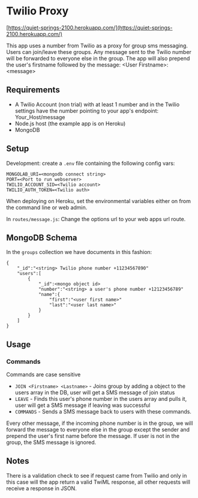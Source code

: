 # Twilio Proxy

[https://quiet-springs-2100.herokuapp.com/](https://quiet-springs-2100.herokuapp.com/)

This app uses a number from Twilio as a proxy for group sms messaging. Users can join/leave these groups. Any message sent to the Twilio number will be forwarded to everyone else in the group. The app will also prepend the user's firstname followed by the message: &lt;User Firstname&gt;: &lt;message&gt;

## Requirements
 - A Twilio Account (non trial) with at least 1 number and in the Twilio settings have the number pointing to your app's endpoint: Your_Host/message
 - Node.js host (the example app is on Heroku)
 - MongoDB

## Setup
Development: create a `.env` file containing the following config vars:
	
    MONGOLAB_URI=<mongodb connect string>
	PORT=<Port to run webserver>
	TWILIO_ACCOUNT_SID=<Twilio account>
    TWILIO_AUTH_TOKEN=<Twilio auth>

When deploying on Heroku, set the environmental variables either on from the command line or web admin.

In `routes/message.js`:
Change the options url to your web apps url route.

## MongoDB Schema 
In the `groups` collection we have documents in this fashion:

    {
	    "_id":"<string> Twilio phone number +11234567890"
	    "users":[
		    {
			    "_id":<mongo object id>
			    "number":"<string> a user's phone number +12123456789"
			    "name":{
					"first":"<user first name>"
					"last":"<user last name>"
				}
			}
		]
    }
   
## Usage
### Commands
Commands are case sensitive
 - `JOIN <Firstname> <Lastname>` - Joins group by adding a object to the users array in the DB, user will get a SMS message of join status
 - `LEAVE` - Finds this user's phone number in the users array and pulls it, user will get a SMS message if leaving was successful
 - `COMMANDS` - Sends a SMS message back to users with these commands.

Every other message, if the incoming phone number is in the group, we will forward the message to everyone else in the group except the sender and prepend the user's first name before the message.
If user is not in the group, the SMS message is ignored.

## Notes
There is a validation check to see if request came from Twilio and only in this case will the app return a valid TwiML response, all other requests will receive a response in JSON.